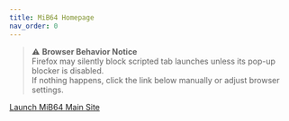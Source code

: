 ```yaml
---
title: MiB64 Homepage
nav_order: 0
---
```


<!-- ClauseEcho: Silent Tab Block Disclosure -->
> ⚠️ **Browser Behavior Notice**  
> Firefox may silently block scripted tab launches unless its pop-up blocker is disabled.  
> If nothing happens, click the link below manually or adjust browser settings.

<a href="mainsite-redirect.html" onclick="window.open('https://www.mib64.net/', '_blank', 'noopener,noreferrer');">
  Launch MiB64 Main Site
</a>

<!-- ClauseEcho: Homepage Redirect Protocol Complete -->
